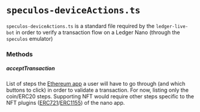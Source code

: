 # `speculos-deviceActions.ts`

`speculos-deviceActions.ts` is a standard file required by the `ledger-live-bot` in order to verify a transaction flow on a Ledger Nano (through the `speculos` emulator)

### Methods

##### acceptTransaction
List of steps the [Ethereum app](https://github.com/LedgerHQ/app-ethereum "Ethereum nano app") a user will have to go through (and which buttons to click) in order to validate a transaction.
For now, listing only the coin/ERC20 steps. Supporting NFT would require other steps specific to the NFT plugins ([ERC721](https://github.com/LedgerHQ/app-ethereum/tree/develop/src_plugins/erc721 "ERC721")/[ERC1155](https://github.com/LedgerHQ/app-ethereum/tree/develop/src_plugins/erc1155 "ERC1155")) of the nano app.